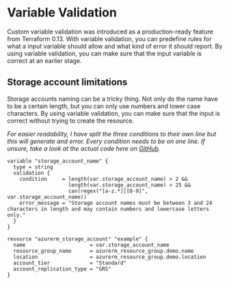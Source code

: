 # Variable Validation

Custom variable validation was introduced as a production-ready feature from Terraform 0.13. With variable validation, you can predefine rules for what a input variable should allow and what kind of error it should report. By using variable validation, you can make sure that the input variable is correct at an earlier stage.

## Storage account limitations

Storage accounts naming can be a tricky thing. Not only do the name have to be a certain length, but you can only use numbers and lower case characters. By using variable validation, you can make sure that the input is correct without trying to create the resource.

_For easier readability, I have split the three conditions to their own line but this will generate and error. Every condition needs to be on one line. If unsure, take a look at the actual code here on [GitHub](https://github.com/roberthstrand/terraform-azure-examples/blob/master/0.13/variable-validation/main.tf)._

```hcl
variable "storage_account_name" {
  type = string
  validation {
    condition     = length(var.storage_account_name) > 2 && 
                    length(var.storage_account_name) < 25 && 
                    can(regex("[a-z.*]|[0-9]", var.storage_account_name))
    error_message = "Storage account names must be between 3 and 24 characters in length and may contain numbers and lowercase letters only."
  }
}

resource "azurerm_storage_account" "example" {
  name                     = var.storage_account_name
  resource_group_name      = azurerm_resource_group.demo.name
  location                 = azurerm_resource_group.demo.location
  account_tier             = "Standard"
  account_replication_type = "GRS"
}
```
